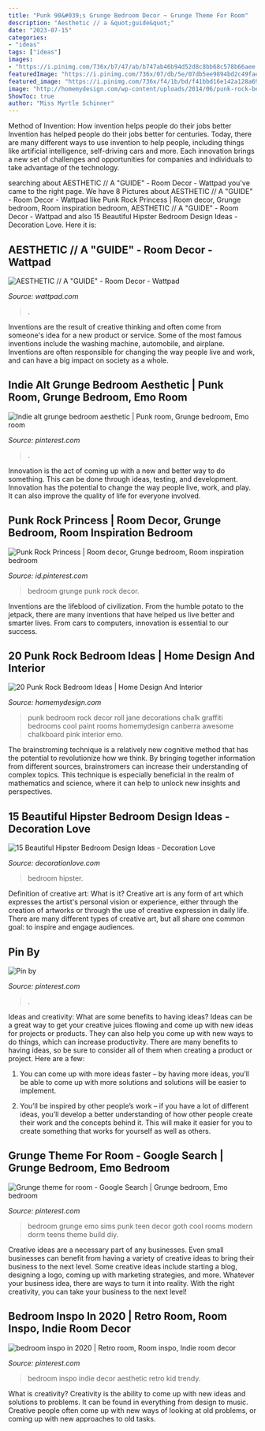 ```yaml
---
title: "Punk 90&#039;s Grunge Bedroom Decor ~ Grunge Theme For Room"
description: "Aesthetic // a &quot;guide&quot;"
date: "2023-07-15"
categories:
- "ideas"
tags: ["ideas"]
images:
- "https://i.pinimg.com/736x/b7/47/ab/b747ab46b94d52d8c8bb68c578b66aee.jpg"
featuredImage: "https://i.pinimg.com/736x/07/db/5e/07db5ee9894bd2c49fae97a9b9806583.jpg"
featured_image: "https://i.pinimg.com/736x/f4/1b/bd/f41bbd16e142a128a69084a99599208d--grunge-google-search.jpg"
image: "http://homemydesign.com/wp-content/uploads/2014/06/punk-rock-bedroom-decorations.jpg"
ShowToc: true
author: "Miss Myrtle Schinner"
---
```



Method of Invention: How invention helps people do their jobs better
Invention has helped people do their jobs better for centuries. Today, there are many different ways to use invention to help people, including things like artificial intelligence, self-driving cars and more. Each innovation brings a new set of challenges and opportunities for companies and individuals to take advantage of the technology.

	

		
searching about AESTHETIC // A &quot;GUIDE&quot; - Room Decor - Wattpad you've came to the right page. We have 8 Pictures about AESTHETIC // A &quot;GUIDE&quot; - Room Decor - Wattpad like Punk Rock Princess | Room decor, Grunge bedroom, Room inspiration bedroom, AESTHETIC // A &quot;GUIDE&quot; - Room Decor - Wattpad and also 15 Beautiful Hipster Bedroom Design Ideas - Decoration Love. Here it is:
		
    
## AESTHETIC // A &quot;GUIDE&quot; - Room Decor - Wattpad

<img loading=lazy src="https://img.wattpad.com/877f6e087fe6262398b6ef19a041ae829d80c579/68747470733a2f2f73332e616d617a6f6e6177732e636f6d2f776174747061642d6d656469612d736572766963652f53746f7279496d6167652f44524f5f61534a6d58584c5031413d3d2d3231393939323531332e313433323761363231653332653636342e6a7067?s=fit&amp;w=720&amp;h=720" onerror="this.onerror=null;this.src='https://tse3.mm.bing.net/th?id=OIP.JUa0RWaBBTO1usI9q2QyTAHaEy&amp;pid=15.1';" alt="AESTHETIC // A &quot;GUIDE&quot; - Room Decor - Wattpad">

_Source: wattpad.com_

>. 

	

Inventions are the result of creative thinking and often come from someone's idea for a new product or service. Some of the most famous inventions include the washing machine, automobile, and airplane. Inventions are often responsible for changing the way people live and work, and can have a big impact on society as a whole.

    
## Indie Alt Grunge Bedroom Aesthetic | Punk Room, Grunge Bedroom, Emo Room

<img loading=lazy src="https://i.pinimg.com/originals/81/6a/39/816a391d5c1e1b7adf3e9c1ef8013165.png" onerror="this.onerror=null;this.src='https://tse4.mm.bing.net/th?id=OIP.tTzb0Z_mt0ZzSox9GmpJcwHaNL&amp;pid=15.1';" alt="Indie alt grunge bedroom aesthetic | Punk room, Grunge bedroom, Emo room">

_Source: pinterest.com_

>. 

	

Innovation is the act of coming up with a new and better way to do something. This can be done through ideas, testing, and development. Innovation has the potential to change the way people live, work, and play. It can also improve the quality of life for everyone involved.

    
## Punk Rock Princess | Room Decor, Grunge Bedroom, Room Inspiration Bedroom

<img loading=lazy src="https://i.pinimg.com/736x/07/db/5e/07db5ee9894bd2c49fae97a9b9806583.jpg" onerror="this.onerror=null;this.src='https://tse2.mm.bing.net/th?id=OIP.bipv-U2w8AI6IQ-vhnzevAHaLH&amp;pid=15.1';" alt="Punk Rock Princess | Room decor, Grunge bedroom, Room inspiration bedroom">

_Source: id.pinterest.com_

>bedroom grunge punk rock decor. 

	

Inventions are the lifeblood of civilization. From the humble potato to the jetpack, there are many inventions that have helped us live better and smarter lives. From cars to computers, innovation is essential to our success.

    
## 20 Punk Rock Bedroom Ideas | Home Design And Interior

<img loading=lazy src="http://homemydesign.com/wp-content/uploads/2014/06/punk-rock-bedroom-decorations.jpg" onerror="this.onerror=null;this.src='https://tse3.mm.bing.net/th?id=OIP.ZdZ2vg-iQWw_M0FNcJGqjQHaK7&amp;pid=15.1';" alt="20 Punk Rock Bedroom Ideas | Home Design And Interior">

_Source: homemydesign.com_

>punk bedroom rock decor roll jane decorations chalk graffiti bedrooms cool paint rooms homemydesign canberra awesome chalkboard pink interior emo. 

	

The brainstroming technique is a relatively new cognitive method that has the potential to revolutionize how we think. By bringing together information from different sources, brainstromers can increase their understanding of complex topics. This technique is especially beneficial in the realm of mathematics and science, where it can help to unlock new insights and perspectives.

    
## 15 Beautiful Hipster Bedroom Design Ideas - Decoration Love

<img loading=lazy src="http://www.decorationlove.com/wp-content/uploads/2016/06/Beautiful-Interesting-Hipster-Bedroom.jpg" onerror="this.onerror=null;this.src='https://tse4.mm.bing.net/th?id=OIP.B9C3LNWCuy0DkALOyYluPAHaJ4&amp;pid=15.1';" alt="15 Beautiful Hipster Bedroom Design Ideas - Decoration Love">

_Source: decorationlove.com_

>bedroom hipster. 

	

Definition of creative art: What is it?
Creative art is any form of art which expresses the artist's personal vision or experience, either through the creation of artworks or through the use of creative expression in daily life. There are many different types of creative art, but all share one common goal: to inspire and engage audiences.

    
## Pin By

<img loading=lazy src="https://i.pinimg.com/736x/b7/47/ab/b747ab46b94d52d8c8bb68c578b66aee.jpg" onerror="this.onerror=null;this.src='https://tse3.mm.bing.net/th?id=OIP.n_aKwrHPkMBq-u8uKO0UoQHaJx&amp;pid=15.1';" alt="Pin by">

_Source: pinterest.com_

>. 

	

Ideas and creativity: What are some benefits to having ideas?
Ideas can be a great way to get your creative juices flowing and come up with new ideas for projects or products. They can also help you come up with new ways to do things, which can increase productivity. There are many benefits to having ideas, so be sure to consider all of them when creating a product or project. Here are a few: 
1. You can come up with more ideas faster – by having more ideas, you’ll be able to come up with more solutions and solutions will be easier to implement.

2. You’ll be inspired by other people’s work – if you have a lot of different ideas, you’ll develop a better understanding of how other people create their work and the concepts behind it. This will make it easier for you to create something that works for yourself as well as others.

    
## Grunge Theme For Room - Google Search | Grunge Bedroom, Emo Bedroom

<img loading=lazy src="https://i.pinimg.com/736x/f4/1b/bd/f41bbd16e142a128a69084a99599208d--grunge-google-search.jpg" onerror="this.onerror=null;this.src='https://tse4.mm.bing.net/th?id=OIP.b7WfFMnXZzxxp2yj4m_zAAHaFj&amp;pid=15.1';" alt="Grunge theme for room - Google Search | Grunge bedroom, Emo bedroom">

_Source: pinterest.com_

>bedroom grunge emo sims punk teen decor goth cool rooms modern dorm teens theme build diy. 

	

Creative ideas are a necessary part of any businesses. Even small businesses can benefit from having a variety of creative ideas to bring their business to the next level. Some creative ideas include starting a blog, designing a logo, coming up with marketing strategies, and more. Whatever your business idea, there are ways to turn it into reality. With the right creativity, you can take your business to the next level!

    
## Bedroom Inspo In 2020 | Retro Room, Room Inspo, Indie Room Decor

<img loading=lazy src="https://i.pinimg.com/736x/38/04/5c/38045c6de4191ae63eb243fa9ffd05ba.jpg" onerror="this.onerror=null;this.src='https://tse2.mm.bing.net/th?id=OIP._DQ5upZcsL3zgivfOW581wHaNL&amp;pid=15.1';" alt="bedroom inspo in 2020 | Retro room, Room inspo, Indie room decor">

_Source: pinterest.com_

>bedroom inspo indie decor aesthetic retro kid trendy. 

	

What is creativity?
Creativity is the ability to come up with new ideas and solutions to problems. It can be found in everything from design to music. Creative people often come up with new ways of looking at old problems, or coming up with new approaches to old tasks.


